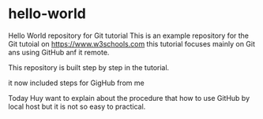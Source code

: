 # hello-world
Hello World repository for Git tutorial
This is an example repository for the Git tutoial on https://www.w3schools.com
this tutorial focuses mainly on Git ans using GitHub anf it remote.

This repository is built step by step in the tutorial.

it now included steps for GigHub from me

Today Huy want to explain about the procedure that how to use GitHub by local host but it is not so easy to practical.
